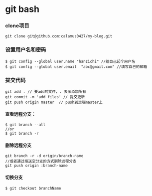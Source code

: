 # git bash

### clone项目

```
git clone git@github.com:calamus0427/my-blog.git
```

### 设置用户名和密码

```
$ git config --global user.name "hanzichi" //给自己起个用户名
$ git config --global user.email  "abc@gmail.com" //填写自己的邮箱
```

### 提交代码
```
git add . // 要add的文件，. 表示添加所有
git commit -m 'add files' // 提交更新
git push origin master  // push到远端master上
```

#### 查看远程分支：
```
$ git branch --all 
//or
$ git branch -r
```

#### 删除远程分支
```
git branch -r -d origin/branch-name  
//或者通过推送空分支的方式删除远程分支
git push origin :branch-name 
```

#### 切换分支
```
$ git checkout branchName
```
